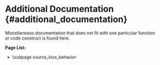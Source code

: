 # Additional Documentation                                              {#additional_documentation}

Miscellaneous documentation that does not fit with one particular function or code construct is
found here.

**Page List:**
* \subpage source_loss_behavior
